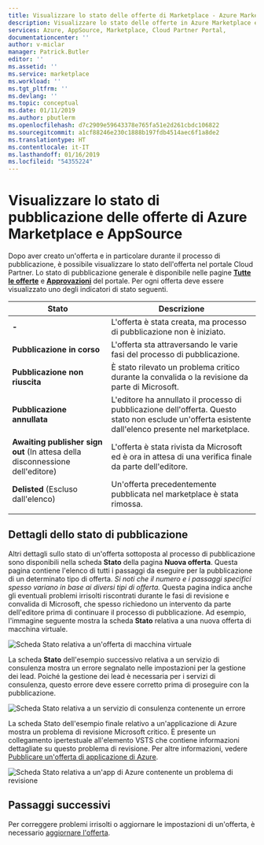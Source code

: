 ```yaml
---
title: Visualizzare lo stato delle offerte di Marketplace - Azure Marketplace | Microsoft Docs
description: Visualizzare lo stato delle offerte in Azure Marketplace e nel marketplace di AppSource usando il portale Cloud Partner
services: Azure, AppSource, Marketplace, Cloud Partner Portal,
documentationcenter: ''
author: v-miclar
manager: Patrick.Butler
editor: ''
ms.assetid: ''
ms.service: marketplace
ms.workload: ''
ms.tgt_pltfrm: ''
ms.devlang: ''
ms.topic: conceptual
ms.date: 01/11/2019
ms.author: pbutlerm
ms.openlocfilehash: d7c2909e59643378e765fa51e2d261cbdc106822
ms.sourcegitcommit: a1cf88246e230c1888b197fdb4514aec6f1a8de2
ms.translationtype: HT
ms.contentlocale: it-IT
ms.lasthandoff: 01/16/2019
ms.locfileid: "54355224"
---
```

# <a name="view-the-publishing-status-of-azure-marketplace-and-appsource-offers"></a>Visualizzare lo stato di pubblicazione delle offerte di Azure Marketplace e AppSource

Dopo aver creato un'offerta e in particolare durante il processo di pubblicazione, è possibile visualizzare lo stato dell'offerta nel portale Cloud Partner.  Lo stato di pubblicazione generale è disponibile nelle pagine [**Tutte le offerte**](../portal-tour/cpp-all-offers-page.md) e [**Approvazioni**](../portal-tour/cpp-approvals-page.md) del portale.  Per ogni offerta deve essere visualizzato uno degli indicatori di stato seguenti.  

|            Stato              |   Descrizione                                                           |
|            ------              |   -----------                                                           |
| **-**                          | L'offerta è stata creata, ma processo di pubblicazione non è iniziato.            |
| **Pubblicazione in corso**        | L'offerta sta attraversando le varie fasi del processo di pubblicazione.   |
| **Pubblicazione non riuscita**             | È stato rilevato un problema critico durante la convalida o la revisione da parte di Microsoft. |
| **Pubblicazione annullata**           | L'editore ha annullato il processo di pubblicazione dell'offerta.  Questo stato non esclude un'offerta esistente dall'elenco presente nel marketplace. | 
| **Awaiting publisher sign out** (In attesa della disconnessione dell'editore) | L'offerta è stata rivista da Microsoft ed è ora in attesa di una verifica finale da parte dell'editore. |
| **Delisted** (Escluso dall'elenco)                   | Un'offerta precedentemente pubblicata nel marketplace è stata rimossa.      | 
|  |  |


## <a name="publishing-status-details"></a>Dettagli dello stato di pubblicazione 

Altri dettagli sullo stato di un'offerta sottoposta al processo di pubblicazione sono disponibili nella scheda **Stato** della pagina **Nuova offerta**.  Questa pagina contiene l'elenco di tutti i passaggi da eseguire per la pubblicazione di un determinato tipo di offerta.  *Si noti che il numero e i passaggi specifici spesso variano in base ai diversi tipi di offerta.*  Questa pagina indica anche gli eventuali problemi irrisolti riscontrati durante le fasi di revisione e convalida di Microsoft, che spesso richiedono un intervento da parte dell'editore prima di continuare il processo di pubblicazione.  Ad esempio, l'immagine seguente mostra la scheda **Stato** relativa a una nuova offerta di macchina virtuale. 

![Scheda Stato relativa a un'offerta di macchina virtuale](./media/vm-offer-pub-steps1.png)

La scheda **Stato** dell'esempio successivo relativa a un servizio di consulenza mostra un errore segnalato nelle impostazioni per la gestione dei lead.  Poiché la gestione dei lead è necessaria per i servizi di consulenza, questo errore deve essere corretto prima di proseguire con la pubblicazione.

![Scheda Stato relativa a un servizio di consulenza contenente un errore](./media/consulting-service-error.png)

La scheda Stato dell'esempio finale relativo a un'applicazione di Azure mostra un problema di revisione Microsoft critico.  È presente un collegamento ipertestuale all'elemento VSTS che contiene informazioni dettagliate su questo problema di revisione.  Per altre informazioni, vedere [Pubblicare un'offerta di applicazione di Azure]().

![Scheda Stato relativa a un'app di Azure contenente un problema di revisione](../azure-applications/media/status-tab-ms-review.png)


## <a name="next-steps"></a>Passaggi successivi

Per correggere problemi irrisolti o aggiornare le impostazioni di un'offerta, è necessario [aggiornare l'offerta](./cpp-update-offer.md). 
